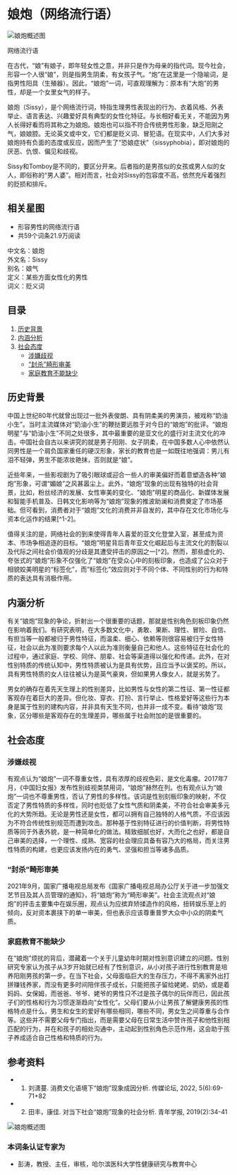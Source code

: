 # 娘炮（网络流行语）

![娘炮概述图](https://bkimg.cdn.bcebos.com/smart/55e736d12f2eb9389b50d0251e319235e5dde611c192-bkimg-process,v_1,rw_16,rh_9,maxl_640,pad_1?x-bce-process=image/format,f_auto)

网络流行语

在古代，“娘”有娘子，即年轻女性之意，并非只是作为母亲的指代词。现今社会，形容一个人很“娘”，则是指男生阴柔，有女孩子气。“炮”在这里是一个隐喻词，是指男性阳具（生殖器）。因此，“娘炮”一词，可直观理解为：原本有“大炮”的男性，却是一个女里女气的样子。

娘炮（Sissy），是个网络流行词，特指生理男性表现出的行为、衣着风格、外表举止、语言表达、兴趣爱好具有典型的女性化特征。与长相好看无关，不能因为男人长得好看而将其称之为娘炮。娘炮也可以指不符合传统男性形象，缺乏阳刚之气，娘娘腔。无论英文或中文，它们都是贬义词、冒犯语。在现实中，人们大多对娘炮持有负面的态度或反应，因而产生了“恐娘症状”（sissyphobia），即对娘炮的厌恶、仇恨、偏见和歧视。

Sissy和Tomboy是不同的，要区分开来。后者指的是男孩似的女孩或男人似的女人，即俗称的“男人婆”。相对而言，社会对Sissy的包容度不高，依然充斥着强烈的贬损和排斥。

## 相关星图
- 形容男性的网络流行语
- 共59个词条21.9万阅读

中文名：娘炮  
外文名：Sissy  
别名：娘气  
定义：某些方面女性化的男性  
词义：贬义词  

## 目录
1. [历史背景](#历史背景)
2. [内涵分析](#内涵分析)
3. [社会态度](#社会态度)
   - [涉嫌歧视](#涉嫌歧视)
   - [“封杀”畸形审美](#封杀畸形审美)
   - [家庭教育不能缺少](#家庭教育不能缺少)

## 历史背景

中国上世纪80年代就曾出现过一批外表俊朗、具有阴柔美的男演员，被戏称“奶油小生”。当时主流媒体对“奶油小生”的鞭挞要远胜于对今日的“娘炮”的批评。“娘炮明星”与“奶油小生”不同之处很多，其中最重要的是亚文化的盛行对主流文化的冲击。中国社会自古以来讲究的就是男子阳刚、女子阴柔，在中国多数人心中依然认同男性是一个肩负国家重任的硬汉形象，家长的教育也是一如既往地强调：男儿有泪不轻弹，男生不能浓妆艳抹，否则就是“娘”。

近些年来，一些影视剧为了吸引眼球或迎合一些人的审美偏好而着意塑造各种“娘炮”形象，可谓“媚娘”之风甚嚣尘上。此外，“娘炮”现象的出现有独特的社会背景，比如，粉丝经济的发展、女性审美的变化、"娘炮"明星的商品化、新媒体发展和智能手机普及、日韩文化影响等为“娘炮”现象的推波助澜和消费奠定了市场基础。但可看到，消费者对于“娘炮”文化的消费并非自发的，其中存在文化市场化与资本化运作的结果[^1-2]。

值得关注的是，网络社会的到来使得青年人喜爱的亚文化登堂入室，甚至成为资本、市场争相追逐的目标。“娘炮”明星背后青年亚文化崛起后与主流文化的割裂以及代际之间社会价值观的分歧是其遭受抨击的原因之一[^2]。然而，那些虚化的、夸张式的“娘炮”形象不仅强化了“娘炮”在受众心中的刻板印象，也造成了公众对于相貌姣美明星的“标签化”，而“标签化”效应则对于不同个体、不同性别的行为和特质的表达具有消极作用。

## 内涵分析

有关“娘炮”现象的争论，折射出一个很重要的话题，那就是性别角色刻板印象仍然在影响着我们。有研究表明，在大多数文化中，勇敢、果断、理性、冒险、自信、有担当等一般都被归于男性特征，而温柔、细心、依赖等则很容易被归于女性特征，社会以此为准则要求每个人以此为准则衡量自己和他人。这些特征在社会化的过程中，通过家庭、学校、同伴、朋辈、社会等渠道得以强化和传递。此外，在对性别特质的传统认知中，男性特质被认为是具有优势，且应当予以褒奖的。所以，具有男性特质的女人往往被认为是英气豪爽，但如果男人像女人，就是劣势了。

男女的确存在着先天生理上的性别差异，比如男性与女性的第二性征、第一性征都客观存在着巨大的差异。但化妆、穿衣、打扮、言行举止、性格爱好等这些行为本身是属于性别的建构内容，并非具有天生不同，也并非一成不变。看待“娘炮”现象，区分哪些是客观存在的生理差异，哪些属于社会附加的是很重要的。

## 社会态度

### 涉嫌歧视

有观点认为“娘炮”一词不尊重女性，具有浓厚的歧视色彩，是文化毒瘤。2017年7月，《中国妇女报》发布性别歧视类禁用词，“娘炮”赫然在列。也有观点认为“娘炮”一词也不尊重男性，否认了男性的多样性。该词是性别刻板印象的映射，不仅否定了男性特质的多样性，同时也贬低了女性气质和阴柔美，不符合社会审美多元化的大势所趋。无论是男性还是女性，都可以拥有自己独特的人格气质，不应该因为不符合传统性别规范而遭到攻击。那种基于性别特征进行的价值判断，将男性特质等同于外表外貌，是一种简单化的做法。精致细腻也好，大而化之也好，都是自己审美的选择，一个理性、成熟、宽容的社会理应具备有容乃大的格局，而关注男性特质的构建，也更应该发扬内在的勇气、坚强和担当等诸多品质。

### “封杀”畸形审美

2021年9月，国家广播电视总局发布《国家广播电视总局办公厅关于进一步加强文艺节目及其人员管理的通知》，将“娘炮”称为“畸形审美”。社会主流观点对“娘炮”的抨击主要集中在娱乐圈，观点认为应摈弃矫揉造作的风格，扭转娱乐至上的倾向，反对资本裹挟下的单一审美，但也表示应该尊重普罗大众中小众的阴柔气质。

### 家庭教育不能缺少

在“娘炮”烦扰的背后，潜藏着一个关于儿童幼年时期对性别意识建立的问题。性别研究专家认为孩子从3岁开始就已经有了性别意识，从小对孩子进行性别教育是培养阳刚男孩的第一步。在当下社会，父母面临巨大的生存压力，不得不离家外出打拼赚钱养家，而没有更多时间陪伴孩子成长，只能把孩子留给姥姥、奶奶，或是着妈妈、女保姆，而爸爸、爷爷、姥爷的男性只不过是孩子偶尔的玩伴而已，因此孩子们的性格和行为习惯逐渐趋向“女性化”。父母们要从小让男孩了解健康男孩的性格特点是什么，男生和女生的爱好有哪些相同，哪些不同，男女生之间尊重与合作等。这些并不需要父母专门指出，而是需要父母在日常生活中赞许孩子和他性别相匹配的行为，并在和孩子的相处沟通中，主动起到性别角色示范作用，这会助于孩子养成适合自己性格和特质的行为。

## 参考资料
- 1. 刘潇蔓. 消费文化语境下“娘炮”现象成因分析. 传媒论坛, 2022, 5(6):69-71+82
- 2. 田丰，康佳. 对当下社会“娘炮”现象的社会分析. 青年学报, 2019(2):34-41

![娘炮概述图](https://bkimg.cdn.bcebos.com/pic/09fa513d269759ee3d6d6ab969b454166d224f4a713b?x-bce-process=image/resize,m_lfit,w_536,limit_1/quality,Q_70)

### 本词条认证专家为
- 彭涛，教授、主任，审核，哈尔滨医科大学性健康研究与教育中心
<!-- tcd_original_link https://baike.baidu.com/item/%E5%A8%98%E7%82%AE/5580795 -->
